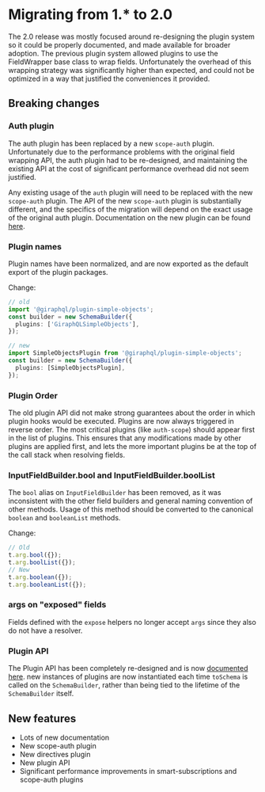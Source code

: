 # Migrating from 1.\* to 2.0

The 2.0 release was mostly focused around re-designing the plugin system so it could be properly
documented, and made available for broader adoption. The previous plugin system allowed plugins to
use the FieldWrapper base class to wrap fields. Unfortunately the overhead of this wrapping strategy
was significantly higher than expected, and could not be optimized in a way that justified the
conveniences it provided.

## Breaking changes

### Auth plugin

The auth plugin has been replaced by a new `scope-auth` plugin. Unfortunately due to the performance
problems with the original field wrapping API, the auth plugin had to be re-designed, and
maintaining the existing API at the cost of significant performance overhead did not seem justified.

Any existing usage of the `auth` plugin will need to be replaced with the new `scope-auth` plugin.
The API of the new `scope-auth` plugin is substantially different, and the specifics of the
migration will depend on the exact usage of the original auth plugin. Documentation on the new
plugin can be found [here](../plugins/scope-auth.md).

### Plugin names

Plugin names have been normalized, and are now exported as the default export of the plugin
packages.

Change:

```ts
// old
import '@giraphql/plugin-simple-objects';
const builder = new SchemaBuilder({
  plugins: ['GiraphQLSimpleObjects'],
});

// new
import SimpleObjectsPlugin from '@giraphql/plugin-simple-objects';
const builder = new SchemaBuilder({
  plugins: [SimpleObjectsPlugin],
});
```

### Plugin Order

The old plugin API did not make strong guarantees about the order in which plugin hooks would be
executed. Plugins are now always triggered in reverse order. The most critical plugins (like
`auth-scope`) should appear first in the list of plugins. This ensures that any modifications made
by other plugins are applied first, and lets the more important plugins be at the top of the call
stack when resolving fields.

### InputFieldBuilder.bool and InputFieldBuilder.boolList

The `bool` alias on `InputFieldBuilder` has been removed, as it was inconsistent with the other
field builders and general naming convention of other methods. Usage of this method should be
converted to the canonical `boolean` and `booleanList` methods.

Change:

```ts
// Old
t.arg.bool({});
t.arg.boolList({});
// New
t.arg.boolean({});
t.arg.booleanList({});
```

### args on "exposed" fields

Fields defined with the `expose` helpers no longer accept `args` since they also do not have a
resolver.

### Plugin API

The Plugin API has been completely re-designed and is now
[documented here](../guide/writing-plugins.md). new instances of plugins are now instantiated each
time `toSchema` is called on the `SchemaBuilder`, rather than being tied to the lifetime of the
`SchemaBuilder` itself.

## New features

- Lots of new documentation
- New scope-auth plugin
- New directives plugin
- New plugin API
- Significant performance improvements in smart-subscriptions and scope-auth plugins
